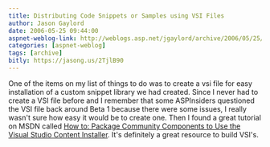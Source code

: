 ```yaml
---
title: Distributing Code Snippets or Samples using VSI Files
author: Jason Gaylord
date: 2006-05-25 09:44:00
aspnet-weblog-link: http://weblogs.asp.net/jgaylord/archive/2006/05/25/Distributing-Code-Snippets-or-Samples-using-VSI-Files.aspx
categories: [aspnet-weblog]
tags: [archive]
bitly: https://jasong.us/2TjlB90
---
```


One of the items on my list of things to do was to create a vsi file for easy installation of a custom snippet library we had created. Since I never had to create a VSI file before and I remember that some ASPInsiders questioned the VSI file back around Beta 1 because there were some issues, I really wasn't sure how easy it would be to create one. Then I found a great tutorial on MSDN called [How to: Package Community Components to Use the Visual Studio Content Installer](http://msdn2.microsoft.com/en-us/library/ms246580.aspx). It's definitely a great resource to build VSI's.